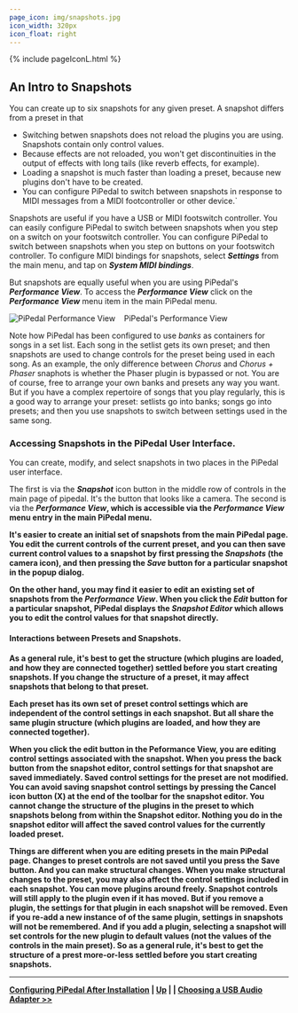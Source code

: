 ```yaml
---
page_icon: img/snapshots.jpg
icon_width: 320px
icon_float: right
---
```

{% include pageIconL.html %}  
## An Intro to Snapshots



You can create up to six snapshots for any given preset. A snapshot differs from a preset in that 

- Switching betwen snapshots does not reload the plugins you are using. Snapshots contain only control values.
- Because effects are not reloaded, you won't get discontinuities in the output of effects with long tails (like reverb effects, for example).
- Loading a snapshot is much faster than loading a preset, because new plugins don't have to be created.
- You can configure PiPedal to switch between snapshots in response to MIDI messages from a MIDI footcontroller or other device.`

Snapshots are useful if you have a USB or MIDI footswitch controller. You can easily configure PiPedal to switch between snapshots when you step on a switch on your footswitch controller. You can configure PiPedal to switch between snapshots when you step on buttons on your footswitch controller. To configure MIDI bindings for snapshots, select <b><i>Settings</i></b> from the main menu, and tap on <b><i>System MIDI bindings</i></b>.

But snapshots are equally useful when you are using PiPedal's <b><i>Performance View</i></b>. To access the <b><i>Performance View</i></b> click on the <b><i>Performance View</i></b> menu item in the main PiPedal menu.

![PiPedal Performance View](PerformanceView-ss.png "Performance View")
&nbsp;&nbsp;&nbsp;PiPedal's Performance View

Note how PiPedal has been configured to use <i>banks</i> as containers for songs in a set list. Each song in the setlist gets its own preset; and then snapshots are used to change controls for the preset being used in each song. As an example, the only difference between <i>Chorus</i> and <i>Chorus + Phaser</i> snaphots is whether the Phaser plugin is bypassed or not. You are of course, free to arrange your own banks and presets any way you want. But if you have a complex repertoire of songs that you play regularly, this is a good way to arrange your preset: setlists go into banks; songs go into presets; and then you use snapshots to switch between settings used in the same song.

### Accessing Snapshots in the PiPedal User Interface.

You can create, modify, and select snapshots in two places in the  PiPedal user interface. 

The first is via the <b><i>Snapshot</i></b> icon button in the middle row of controls in the main page of pipedal. It's the button that looks like a camera. The second is via the <b><i>Performance View</i><b>, which is accessible via the <b><i>Performance View</i></b> menu entry in the main PiPedal menu. 

It's easier to create an initial set of snapshots from the main PiPedal page. You edit the current controls of the current preset, and you can then save current control values to a snapshot by first pressing the <b><i>Snapshots</i><b> (the camera icon), and then pressing the <b><i>Save</i></b> button for a particular snapshot in the popup dialog.

On the other hand, you may find it easier to edit an existing set of snapshots from the <b><i>Performance View</i><b>. When you click the <b><i>Edit</i></b> button for a particular snapshot, PiPedal displays the <b><i>Snapshot Editor</i></b> which allows you to edit the control values for that snapshot directly.


#### Interactions between Presets and Snapshots.

As a general rule, it's best to get the structure (which plugins are loaded, and how they are connected together) settled before you start creating snapshots. If you change the structure of a preset, it may affect snapshots that belong to that preset. 

Each preset has its own set of preset control settings which are independent of the control settings in each snapshot. But all share the same plugin structure (which plugins are loaded, and how they are connected together). 

When  you click the edit button in the Peformance View, you are editing control settings associated with the snapshot. When you press the back button from the snapshot editor, control settings for that snapshot are saved immediately. Saved control settings for the preset are not modified. You can avoid saving snapshot control settings by pressing the Cancel icon button (X) at the end of the toolbar for the snapshot editor. You cannot change the structure of the plugins in the preset to which snapshots belong from within the Snapshot editor. Nothing you do in the snapshot editor will affect the saved control values for the currently loaded preset.

 Things are different when you are editing presets in the main PiPedal page. Changes to preset controls are not saved until you press the Save button. And you can make structural changes. When you make structural changes to the preset, you may also affect the control settings included in each snapshot. You can move plugins around freely. Snapshot controls will still apply to the plugin even if it has moved. But if you remove a plugin, the settings for that plugin in each snapshot will be removed. Even if you re-add a new instance of of the same plugin, settings in snapshots will not be remembered. And if you add a plugin, selecting a snapshot will set controls for the new plugin to default values (not the values of the controls in the main preset). So as a general rule, it's best to get the structure of a prest more-or-less settled before you start creating snapshots. 


--------
[Configuring PiPedal After Installation](Configuring.md) | [Up](Documentation.md) | | [Choosing a USB Audio Adapter >>](ChoosingAUsbAudioAdapter.md)
